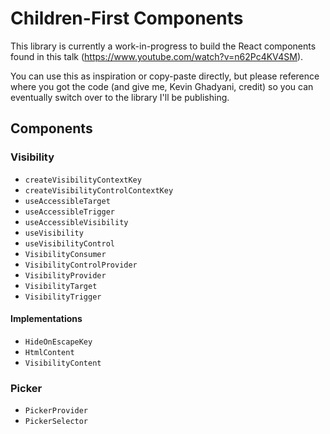 # Children-First Components
This library is currently a work-in-progress to build the React components found in this talk (https://www.youtube.com/watch?v=n62Pc4KV4SM).

You can use this as inspiration or copy-paste directly, but please reference where you got the code (and give me, Kevin Ghadyani, credit) so you can eventually switch over to the library I'll be publishing.

## Components
### Visibility
- `createVisibilityContextKey`
- `createVisibilityControlContextKey`
- `useAccessibleTarget`
- `useAccessibleTrigger`
- `useAccessibleVisibility`
- `useVisibility`
- `useVisibilityControl`
- `VisibilityConsumer`
- `VisibilityControlProvider`
- `VisibilityProvider`
- `VisibilityTarget`
- `VisibilityTrigger`

#### Implementations
- `HideOnEscapeKey`
- `HtmlContent`
- `VisibilityContent`

### Picker
- `PickerProvider`
- `PickerSelector`

